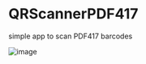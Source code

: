 # QRScannerPDF417
simple app to scan PDF417 barcodes

![image](https://user-images.githubusercontent.com/2520545/149667253-5b5986fc-10d5-4605-8217-edcf14431add.png)

